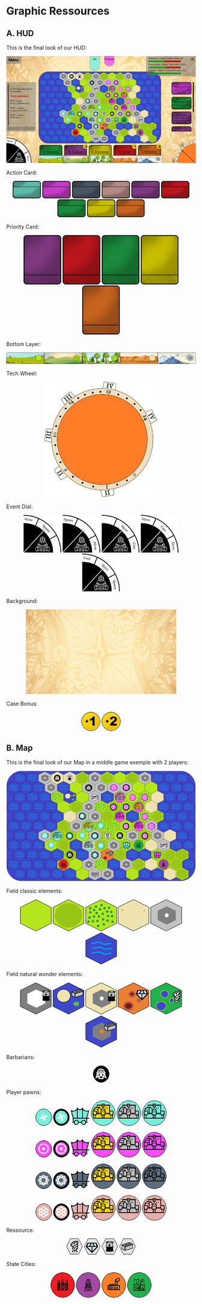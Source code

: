 
# Graphic Ressources

## A. HUD

This is the final look of our HUD:
<p align="center"><img src="../../ressources/img/hud/hud.png"></p align="center"> 

Action Card:
<p align="center"><img src="../../ressources/img/hud/action-card-player-1.png" width="75"> <img src="../../ressources/img/hud/action-card-player-2.png" width="75"> <img src="../../ressources/img/hud/action-card-player-3.png" width="75"> <img src="../../ressources/img/hud/action-card-player-4.png" width="75"> <img src="../../ressources/img/hud/action-card-culture.png" width="75"> <img src="../../ressources/img/hud/action-card-army.png" width="75"> <img src="../../ressources/img/hud/action-card-science.png" width="75"> <img src="../../ressources/img/hud/action-card-economy.png" width="75"> <img src="../../ressources/img/hud/action-card-industry.png" width="75"> </p align="center">

Priority Card:
<p align="center"><img src="../../ressources/img/hud/priority-card-culture.png" width="100"> <img src="../../ressources/img/hud/priority-card-army.png" width="100"> <img src="../../ressources/img/hud/priority-card-science.png" width="100"> <img src="../../ressources/img/hud/priority-card-economy.png" width="100"> <img src="../../ressources/img/hud/priority-card-industry.png" width="100"></p align="center">

Bottom Layer:
<p align="center"><img src="../../ressources/img/hud/ladder.png"></p align="center"> 

Tech Wheel:
<p align="center"><img src="../../ressources/img/hud/tech-wheel.png" width="300"></p align="center"> 

Event Dial:
<p align="center"><img src="../../ressources/img/hud/barbare-wheel-0.png" width="100"> <img src="../../ressources/img/hud/barbare-wheel-1.png" width="100"> <img src="../../ressources/img/hud/barbare-wheel-2.png" width="100"> <img src="../../ressources/img/hud/barbare-wheel-3.png" width="100"> <img src="../../ressources/img/hud/barbare-wheel-4.png" width="100"></p align="center"> 

Background:
<p align="center"><img src="../../ressources/img/hud/background.png" width="400"></p align="center"> 

Case Bonus:
<p align="center"><img src="../../ressources/img/hud/1-coin.png"> <img src="../../ressources/img/hud/2-coin.png"></p align="center"> 

## B. Map

This is the final look of our Map in a middle game exemple with 2 players:
<p align="center"><img src="../../ressources/img/map/exemple.png"></p align="center"> 

Field classic elements:
<p align="center"><img src="../../ressources/img/map/field-grassland.png"> <img src="../../ressources/img/map/field-hill.png"> <img src="../../ressources/img/map/field-forest.png"> <img src="../../ressources/img/map/field-desert.png"> <img src="../../ressources/img/map/field-mountain.png"> <img src="../../ressources/img/map/field-water.png"> </p align="center"> 

Field natural wonder elements:
<p align="center"><img src="../../ressources/img/map/field-wonder-everest.png"> <img src="../../ressources/img/map/field-wonder-galapagos.png"> <img src="../../ressources/img/map/field-wonder-kilimanjaro.png"> <img src="../../ressources/img/map/field-wonder-messa.png"> <img src="../../ressources/img/map/field-wonder-pantanal.png"> <img src="../../ressources/img/map/field-wonder-volcanic.png"> </p align="center">

Barbarians:
<p align="center"><img src="../../ressources/img/map/barbarians.png"></p align="center"> 

Player pawns:
<p align="center"><img src="../../ressources/img/map/player-1.png"> <img src="../../ressources/img/map/player-1-reinforced.png"> <img src="../../ressources/img/map/player-1-caravan.png"> <img src="../../ressources/img/map/player-1-capital.png"> <img src="../../ressources/img/map/player-1-mature.png"> <img src="../../ressources/img/map/player-1-city.png"></p align="center">
<p align="center"><img src="../../ressources/img/map/player-2.png"> <img src="../../ressources/img/map/player-2-reinforced.png"> <img src="../../ressources/img/map/player-2-caravan.png"> <img src="../../ressources/img/map/player-2-capital.png"> <img src="../../ressources/img/map/player-2-mature.png"> <img src="../../ressources/img/map/player-2-city.png"></p align="center">
<p align="center"><img src="../../ressources/img/map/player-3.png"> <img src="../../ressources/img/map/player-3-reinforced.png"> <img src="../../ressources/img/map/player-3-caravan.png"> <img src="../../ressources/img/map/player-3-capital.png"> <img src="../../ressources/img/map/player-3-mature.png"> <img src="../../ressources/img/map/player-3-city.png"></p align="center">
<p align="center"><img src="../../ressources/img/map/player-4.png"> <img src="../../ressources/img/map/player-4-reinforced.png"> <img src="../../ressources/img/map/player-4-caravan.png"> <img src="../../ressources/img/map/player-4-capital.png"> <img src="../../ressources/img/map/player-4-mature.png"> <img src="../../ressources/img/map/player-4-city.png"></p align="center"> 

Ressource:
<p align="center"><img src="../../ressources/img/map/ressource-antic.png"> <img src="../../ressources/img/map/ressource-diamond.png"> <img src="../../ressources/img/map/ressource-oil.png"> <img src="../../ressources/img/map/ressource-stone.png"> </p align="center"> 

State Cities:
<p align="center"><img src="../../ressources/img/map/state-city-army.png"> <img src="../../ressources/img/map/state-city-culture.png"> <img src="../../ressources/img/map/state-city-industry.png"> <img src="../../ressources/img/map/state-city-science.png"> </p align="center">
